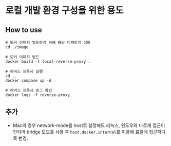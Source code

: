 # 로컬 개발 환경 구성을 위한 용도


## How to use

```
# 도커 이미지 빌드하기 위해 해당 디렉토리 이동
cd ./image

# 도커 이미지 빌드
docker build -t local-reverse-proxy .

# 리버스 프록시 실행
cd ..
docker compose up -d

# 리버스 프록시 로그 확인
docker logs -f reverse-proxy
```

## 추가

- Mac의 경우 network-mode를 host로 설정해도 리눅스, 윈도우와 다르게 접근이 안되어 bridge 모드를 사용 후 `host.docker.internal`를 이용해 로컬에 접근하다록 변경.